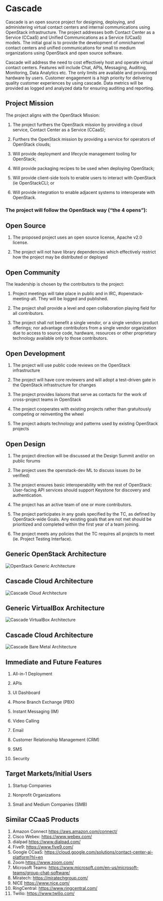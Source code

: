 # Cascade

Cascade is an open source project for designing, deploying, and administering virtual contact centers and internal communications using OpenStack infrastructure. The project addresses both Contact Center as a Service (CCaaS) and Unified Communications as a Service (UCaaS) models.
The initial goal is to provide the development of omnichannel contact centers and unified communications for small to medium organizations using OpenStack and open source software.

Cascade will address the need to cost effectively host and operate virtual contact centers. Features will include Chat, APIs, Messaging, Auditing, Monitoring, Data Analytics etc. 
The only limits are available and provisioned hardware by users.
Customer engagement is a high priority for delivering quality customer experiences by using cascade. Data metrics will be provided as logged and analyzed data for ensuring auditing and reporting.

## Project Mission

The project aligns with the OpenStack Mission:

1. The project furthers the OpenStack mission by providing a cloud service, Contact Center as a Service (CCaaS);

2. Furthers the OpenStack mission by providing a service for operators of OpenStack clouds;

3. Will provide deployment and lifecycle management tooling for OpenStack;

4. Will provide packaging recipes to be used when deploying OpenStack;

5. Will provide client-side tools to enable users to interact with OpenStack (ie OpenStackCLI; or

6. Will provide integration to enable adjacent systems to interoperate with OpenStack.

### The project will follow the OpenStack way (“the 4 opens”):

## Open Source

1. The proposed project uses an open source license, Apache v2.0 license.

2. The project will not have library dependencies which effectively restrict how the project may be distributed or deployed

## Open Community

The leadership is chosen by the contributors to the project:

1. Project meetings will take place in public and in IRC, #openstack-meeting-alt. They will be logged and published.

2. The project shall provide a level and open collaboration playing field for all contributors.
   
3. The project shall not benefit a single vendor, or a single vendors product offerings; nor advantage contributors from a single vendor organization due to access to source code, hardware, resources or other proprietary technology available only to those contributors.

## Open Development

1. The project will use public code reviews on the OpenStack infrastructure

2. The project will have core reviewers and will adopt a test-driven gate in the OpenStack infrastructure for changes

3. The project provides liaisons that serve as contacts for the work of cross-project teams in OpenStack

4. The project cooperates with existing projects rather than gratuitously competing or reinventing the wheel

5. The project adopts technology and patterns used by existing OpenStack projects

## Open Design

1. The project direction will be discussed at the Design Summit and/or on public forums

2. The project uses the openstack-dev ML to discuss issues (to be verified)

3. The project ensures basic interoperability with the rest of OpenStack: User-facing API services should support Keystone for discovery and authentication.

4. The project has an active team of one or more contributors.

5. The project participates in any goals specified by the TC, as defined by OpenStack-wide Goals. Any existing goals that are not met should be prioritized and completed within the first year of a team joining.

6. The project meets any policies that the TC requires all projects to meet (ie. Project Testing Interface).

## Generic OpenStack Architecture

![OpenStack Generic Architecture](images/generic_openstack_architecture.png)

## Cascade Cloud Architecture

![Cascade Cloud Architecture](images/cascade_cloud_architecture.png)

## Generic VirtualBox Architecture

![Cascade VirtualBox Architecture](images/cascade_virtualbox_architecture.png)

## Cascade Cloud Architecture

![Cascade Bare Metal Architecture](images/cascade_baremetal_architecture.png)



## Immediate and Future Features

1. All-in-1 Deployment

2. APIs

3. UI Dashboard

4. Phone Branch Exchange (PBX)

5. Instant Messaging (IM)

6. Video Calling

7. Email

8. Customer Relationship Management (CRM)

9. SMS

10. Security

## Target Markets/Initial Users

1. Startup Companies

2. Nonprofit Organizations 

3. Small and Medium Companies (SMB)

## Similar CCaaS Products

1. Amazon Connect https://aws.amazon.com/connect/
2. Cisco Webex: https://www.webex.com/
3. dialpad https://www.dialpad.com/
4. Five9: https://www.five9.com/
5. Google CCaaS: https://cloud.google.com/solutions/contact-center-ai-platform?hl=en
6. Zoom https://www.zoom.com/
8. Microsoft Teams: https://www.microsoft.com/en-us/microsoft-teams/group-chat-software/
9. Miratech: https://miratechgroup.com/
10. NICE https://www.nice.com/
11. RingCentral: https://www.ringcentral.com/
12. Twilio: https://www.twilio.com/
